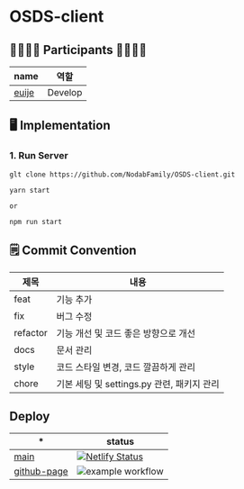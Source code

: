 # OSDS-client



## 👨‍👩‍👧‍👦 Participants 👨‍👩‍👧‍👦
| name | 역할   |
|-------|----------|
| [euije](https://github.com/euije)| Develop |


## 🖥 Implementation

### 1. Run Server

```
glt clone https://github.com/NodabFamily/OSDS-client.git

yarn start

or

npm run start
```

## 🗒 Commit Convention
| 제목  | 내용     |
|-------|----------|
| feat | 기능 추가| 
| fix |  버그 수정| 
| refactor | 기능 개선 및 코드 좋은 방향으로 개선  | 
| docs |  문서 관리| 
| style | 코드 스타일 변경, 코드 깔끔하게 관리 | 
| chore | 기본 세팅 및 settings.py 관련, 패키지 관리  | 

## Deploy
|*|status|
|-|-|
|[main](https://mrmr-likelion.netlify.app/)|[![Netlify Status](https://api.netlify.com/api/v1/badges/117d3837-aeb8-4618-8713-0b55db770d50/deploy-status)](https://app.netlify.com/sites/mrmr-likelion/deploys)|
|[github-page](http://www.osds-client.kro.kr/)|![example workflow](https://img.shields.io/badge/Github-success-%236E9972)|